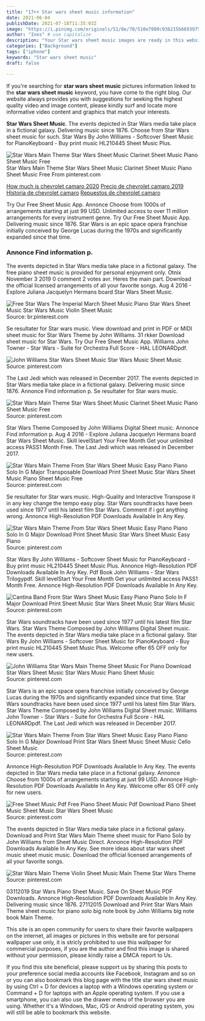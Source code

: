 ```yaml
---
title: "17++ Star wars sheet music information"
date: 2021-06-04
publishDate: 2021-07-18T11:35:03Z
image: "https://i.pinimg.com/originals/51/0e/70/510e7080c936215b6693975faf3c211c.png"
author: "Ines" # use capitalize
description: "Your Star wars sheet music images are ready in this website. Star wars sheet music are a topic that is being searched for and liked by netizens now. You can Download the Star wars sheet music files here. Find and Download all royalty-free images."
categories: ["Background"]
tags: ["iphone"]
keywords: "Star wars sheet music"
draft: false

---
```


If you're searching for **star wars sheet music** pictures information linked to the **star wars sheet music** keyword, you have come to the right  blog.  Our website always  provides you with  suggestions  for seeking  the highest  quality video and image  content, please kindly surf and locate more informative video content and graphics  that match your interests.

**Star Wars Sheet Music**. The events depicted in Star Wars media take place in a fictional galaxy. Delivering music since 1876. Choose from Star Wars sheet music for such. Star Wars By John Williams - Softcover Sheet Music for PianoKeyboard - Buy print music HL210445 Sheet Music Plus.

![Star Wars Main Theme Star Wars Sheet Music Clarinet Sheet Music Piano Sheet Music Free](https://i.pinimg.com/originals/01/5b/09/015b0933ccbcda453e24c205abad732b.png "Star Wars Main Theme Star Wars Sheet Music Clarinet Sheet Music Piano Sheet Music Free")
Star Wars Main Theme Star Wars Sheet Music Clarinet Sheet Music Piano Sheet Music Free From pinterest.com

[How much is chevrolet camaro 2020](/how-much-is-chevrolet-camaro-2020/)
[Precio de chevrolet camaro 2019](/precio-de-chevrolet-camaro-2019/)
[Historia de chevrolet camaro](/historia-de-chevrolet-camaro/)
[Repuestos de chevrolet camaro](/repuestos-de-chevrolet-camaro/)

Try Our Free Sheet Music App. Annonce Choose from 1000s of arrangements starting at just 99 USD. Unlimited access to over 11 million arrangements for every instrument genre. Try Our Free Sheet Music App. Delivering music since 1876. Star Wars is an epic space opera franchise initially conceived by George Lucas during the 1970s and significantly expanded since that time.

### Annonce Find information p.

The events depicted in Star Wars media take place in a fictional galaxy. The free piano sheet music is provided for personal enjoyment only. Otnix November 3 2019 0 comment 2 votes avr. Heres the main part. Download the official licensed arrangements of all your favorite songs. Aug 4 2016 - Explore Juliana Jacquelyn Hermans board Star Wars Sheet Music.


![Free Star Wars The Imperial March Sheet Music Piano Star Wars Sheet Music Star Wars Music Violin Sheet Music](https://i.pinimg.com/originals/fa/a8/8c/faa88c327b93e232640335fa2d82b676.gif "Free Star Wars The Imperial March Sheet Music Piano Star Wars Sheet Music Star Wars Music Violin Sheet Music")
Source: br.pinterest.com

Se resultater for Star wars music. View download and print in PDF or MIDI sheet music for Star Wars Theme by John Williams. 31 rkker Download sheet music for Star Wars. Try Our Free Sheet Music App. Williams John Towner - Star Wars - Suite for Orchestra Full Score - HAL LEONARDpdf.

![John Williams Star Wars Sheet Music Star Wars Music Sheet Music](https://i.pinimg.com/originals/85/82/db/8582db54edb65c564cdcd360d98a953a.png "John Williams Star Wars Sheet Music Star Wars Music Sheet Music")
Source: pinterest.com

The Last Jedi which was released in December 2017. The events depicted in Star Wars media take place in a fictional galaxy. Delivering music since 1876. Annonce Find information p. Se resultater for Star wars music.

![Star Wars Main Theme Star Wars Sheet Music Clarinet Sheet Music Piano Sheet Music Free](https://i.pinimg.com/originals/01/5b/09/015b0933ccbcda453e24c205abad732b.png "Star Wars Main Theme Star Wars Sheet Music Clarinet Sheet Music Piano Sheet Music Free")
Source: pinterest.com

Star Wars Theme Composed by John Williams Digital Sheet music. Annonce Find information p. Aug 4 2016 - Explore Juliana Jacquelyn Hermans board Star Wars Sheet Music. Skill levelStart Your Free Month Get your unlimited access PASS1 Month Free. The Last Jedi which was released in December 2017.

![Star Wars Main Theme From Star Wars Sheet Music Easy Piano Piano Solo In G Major Transposable Download Print Sheet Music Star Wars Sheet Music Piano Sheet Music Free](https://i.pinimg.com/originals/88/9f/ea/889fea2bd1d062002ce0002e49ea0afc.gif "Star Wars Main Theme From Star Wars Sheet Music Easy Piano Piano Solo In G Major Transposable Download Print Sheet Music Star Wars Sheet Music Piano Sheet Music Free")
Source: pinterest.com

Se resultater for Star wars music. High-Quality and Interactive Transpose it in any key change the tempo easy play. Star Wars soundtracks have been used since 1977 until his latest film Star Wars. Comment if i got anything wrong. Annonce High-Resolution PDF Downloads Available In Any Key.

![Star Wars Main Theme From Star Wars Sheet Music Easy Piano Piano Solo In G Major Download Print Sheet Music Star Wars Sheet Music Easy Piano](https://i.pinimg.com/originals/52/49/02/52490282f67008c6ee367fdf7a67f09b.gif "Star Wars Main Theme From Star Wars Sheet Music Easy Piano Piano Solo In G Major Download Print Sheet Music Star Wars Sheet Music Easy Piano")
Source: pinterest.com

Star Wars By John Williams - Softcover Sheet Music for PianoKeyboard - Buy print music HL210445 Sheet Music Plus. Annonce High-Resolution PDF Downloads Available In Any Key. Pdf Book John Williams - Star Wars Trilogypdf. Skill levelStart Your Free Month Get your unlimited access PASS1 Month Free. Annonce High-Resolution PDF Downloads Available In Any Key.

![Cantina Band From Star Wars Sheet Music Easy Piano Piano Solo In F Major Download Print Sheet Music Star Wars Sheet Music Star Wars Music](https://i.pinimg.com/originals/ee/b9/22/eeb9221707d0e11aafb3a1b200cd6fee.gif "Cantina Band From Star Wars Sheet Music Easy Piano Piano Solo In F Major Download Print Sheet Music Star Wars Sheet Music Star Wars Music")
Source: pinterest.com

Star Wars soundtracks have been used since 1977 until his latest film Star Wars. Star Wars Theme Composed by John Williams Digital Sheet music. The events depicted in Star Wars media take place in a fictional galaxy. Star Wars By John Williams - Softcover Sheet Music for PianoKeyboard - Buy print music HL210445 Sheet Music Plus. Welcome offer 65 OFF only for new users.

![John Williams Star Wars Main Theme Sheet Music For Piano Download Star Wars Sheet Music Star Wars Music Piano Sheet Music](https://i.pinimg.com/originals/10/4a/27/104a27fec1d802746f3020d6d3acdb35.png "John Williams Star Wars Main Theme Sheet Music For Piano Download Star Wars Sheet Music Star Wars Music Piano Sheet Music")
Source: pinterest.com

Star Wars is an epic space opera franchise initially conceived by George Lucas during the 1970s and significantly expanded since that time. Star Wars soundtracks have been used since 1977 until his latest film Star Wars. Star Wars Theme Composed by John Williams Digital Sheet music. Williams John Towner - Star Wars - Suite for Orchestra Full Score - HAL LEONARDpdf. The Last Jedi which was released in December 2017.

![Star Wars Main Theme From Star Wars Sheet Music Easy Piano Piano Solo In G Major Download Print Star Wars Sheet Music Sheet Music Cello Sheet Music](https://i.pinimg.com/originals/49/50/35/495035a034102e9c1da886fbe59c98b8.gif "Star Wars Main Theme From Star Wars Sheet Music Easy Piano Piano Solo In G Major Download Print Star Wars Sheet Music Sheet Music Cello Sheet Music")
Source: pinterest.com

Annonce High-Resolution PDF Downloads Available In Any Key. The events depicted in Star Wars media take place in a fictional galaxy. Annonce Choose from 1000s of arrangements starting at just 99 USD. Annonce High-Resolution PDF Downloads Available In Any Key. Welcome offer 65 OFF only for new users.

![Free Sheet Music Pdf Free Piano Sheet Music Pdf Download Piano Sheet Music Sheet Music Star Wars Sheet Music](https://i.pinimg.com/originals/92/ab/b6/92abb65d5cdccb8531029413dcf22d5f.jpg "Free Sheet Music Pdf Free Piano Sheet Music Pdf Download Piano Sheet Music Sheet Music Star Wars Sheet Music")
Source: pinterest.com

The events depicted in Star Wars media take place in a fictional galaxy. Download and Print Star Wars Main Theme sheet music for Piano Solo by John Williams from Sheet Music Direct. Annonce High-Resolution PDF Downloads Available In Any Key. See more ideas about star wars sheet music sheet music music. Download the official licensed arrangements of all your favorite songs.

![Star Wars Main Theme Violin Sheet Music Main Theme Star Wars Theme](https://i.pinimg.com/originals/51/0e/70/510e7080c936215b6693975faf3c211c.png "Star Wars Main Theme Violin Sheet Music Main Theme Star Wars Theme")
Source: pinterest.com

03112019 Star Wars Piano Sheet Music. Save On Sheet Music PDF Downloads. Annonce High-Resolution PDF Downloads Available In Any Key. Delivering music since 1876. 27112015 Download and Print Star Wars Main Theme sheet music for piano solo big note book by John Williams big note book Main Theme.

This site is an open community for users to share their favorite wallpapers on the internet, all images or pictures in this website are for personal wallpaper use only, it is stricly prohibited to use this wallpaper for commercial purposes, if you are the author and find this image is shared without your permission, please kindly raise a DMCA report to Us.

If you find this site beneficial, please support us by sharing this posts to your preference social media accounts like Facebook, Instagram and so on or you can also bookmark this blog page with the title star wars sheet music by using Ctrl + D for devices a laptop with a Windows operating system or Command + D for laptops with an Apple operating system. If you use a smartphone, you can also use the drawer menu of the browser you are using. Whether it's a Windows, Mac, iOS or Android operating system, you will still be able to bookmark this website.
